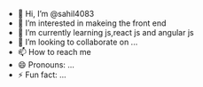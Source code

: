 - 👋 Hi, I’m @sahil4083
- 👀 I’m interested in makeing the front end 
- 🌱 I’m currently learning js,react js and angular js
- 💞️ I’m looking to collaborate on ...
- 📫 How to reach me 
- 😄 Pronouns: ...
- ⚡ Fun fact: ...

<!---
sahil4083/sahil4083 is a ✨ special ✨ repository because its `README.md` (this file) appears on your GitHub profile.
You can click the Preview link to take a look at your changes.
--->
